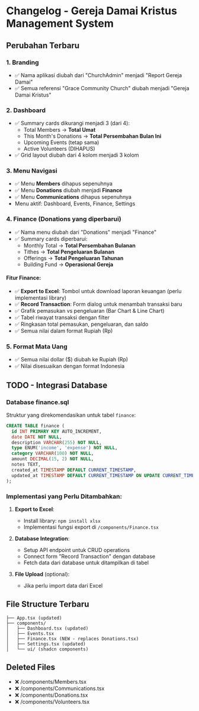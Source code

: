 # Changelog - Gereja Damai Kristus Management System

## Perubahan Terbaru

### 1. Branding
- ✅ Nama aplikasi diubah dari "ChurchAdmin" menjadi "Report Gereja Damai"
- ✅ Semua referensi "Grace Community Church" diubah menjadi "Gereja Damai Kristus"

### 2. Dashboard
- ✅ Summary cards dikurangi menjadi 3 (dari 4):
  - Total Members → **Total Umat**
  - This Month's Donations → **Total Persembahan Bulan Ini**
  - Upcoming Events (tetap sama)
  - Active Volunteers (DIHAPUS)
- ✅ Grid layout diubah dari 4 kolom menjadi 3 kolom

### 3. Menu Navigasi
- ✅ Menu **Members** dihapus sepenuhnya
- ✅ Menu **Donations** diubah menjadi **Finance**
- ✅ Menu **Communications** dihapus sepenuhnya
- Menu aktif: Dashboard, Events, Finance, Settings

### 4. Finance (Donations yang diperbarui)
- ✅ Nama menu diubah dari "Donations" menjadi "Finance"
- ✅ Summary cards diperbarui:
  - Monthly Total → **Total Persembahan Bulanan**
  - Tithes → **Total Pengeluaran Bulanan**
  - Offerings → **Total Pengeluaran Tahunan**
  - Building Fund → **Operasional Gereja**

#### Fitur Finance:
- ✅ **Export to Excel**: Tombol untuk download laporan keuangan (perlu implementasi library)
- ✅ **Record Transaction**: Form dialog untuk menambah transaksi baru
- ✅ Grafik pemasukan vs pengeluaran (Bar Chart & Line Chart)
- ✅ Tabel riwayat transaksi dengan filter
- ✅ Ringkasan total pemasukan, pengeluaran, dan saldo
- ✅ Semua nilai dalam format Rupiah (Rp)

### 5. Format Mata Uang
- ✅ Semua nilai dollar ($) diubah ke Rupiah (Rp)
- ✅ Nilai disesuaikan dengan format Indonesia

## TODO - Integrasi Database

### Database finance.sql
Struktur yang direkomendasikan untuk tabel `finance`:

```sql
CREATE TABLE finance (
  id INT PRIMARY KEY AUTO_INCREMENT,
  date DATE NOT NULL,
  description VARCHAR(255) NOT NULL,
  type ENUM('income', 'expense') NOT NULL,
  category VARCHAR(100) NOT NULL,
  amount DECIMAL(15, 2) NOT NULL,
  notes TEXT,
  created_at TIMESTAMP DEFAULT CURRENT_TIMESTAMP,
  updated_at TIMESTAMP DEFAULT CURRENT_TIMESTAMP ON UPDATE CURRENT_TIMESTAMP
);
```

### Implementasi yang Perlu Ditambahkan:

1. **Export to Excel**:
   - Install library: `npm install xlsx`
   - Implementasi fungsi export di `/components/Finance.tsx`
   
2. **Database Integration**:
   - Setup API endpoint untuk CRUD operations
   - Connect form "Record Transaction" dengan database
   - Fetch data dari database untuk ditampilkan di tabel

3. **File Upload** (optional):
   - Jika perlu import data dari Excel

## File Structure Terbaru

```
├── App.tsx (updated)
├── components/
│   ├── Dashboard.tsx (updated)
│   ├── Events.tsx
│   ├── Finance.tsx (NEW - replaces Donations.tsx)
│   ├── Settings.tsx (updated)
│   └── ui/ (shadcn components)
```

## Deleted Files
- ❌ /components/Members.tsx
- ❌ /components/Communications.tsx
- ❌ /components/Donations.tsx
- ❌ /components/Volunteers.tsx
